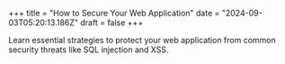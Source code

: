 +++
title = "How to Secure Your Web Application"
date = "2024-09-03T05:20:13.186Z"
draft = false
+++

  Learn essential strategies to protect your web application from common security threats like SQL injection and XSS.
        
